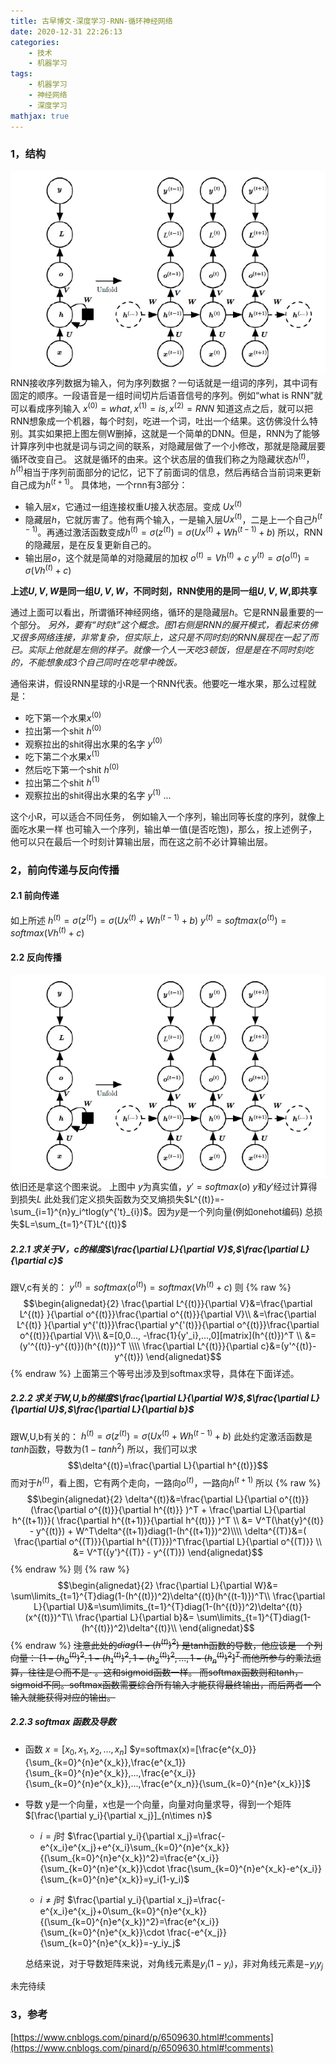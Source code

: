 ```yaml
---
title: 古早博文-深度学习-RNN-循环神经网络
date: 2020-12-31 22:26:13
categories: 
    - 技术
    - 机器学习
tags:
    - 机器学习
    - 神经网络
    - 深度学习
mathjax: true
---
```

### 1，结构
![图1-左侧为折叠形式，右侧为展开形式](/image/image-rnn1.png)
RNN接收序列数据为输入，何为序列数据？一句话就是一组词的序列，其中词有固定的顺序。一段语音是一组时间切片后语音信号的序列。例如“what is RNN”就可以看成序列输入
$x^{(0)}=what,x^{(1)}=is,x^{(2)}=RNN$
知道这点之后，就可以把RNN想象成一个机器，每个时刻，吃进一个词，吐出一个结果。这仿佛没什么特别。其实如果把上图左侧W删掉，这就是一个简单的DNN。但是，RNN为了能够计算序列中也就是词与词之间的联系，对隐藏层做了一个小修改，那就是隐藏层要循环改变自己。
这就是循环的由来。这个状态层的值我们称之为隐藏状态$h^{(t)}$，$h^{(t)}$相当于序列前面部分的记忆，记下了前面词的信息，然后再结合当前词来更新自己成为$h^{(t+1)}$。
具体地，一个rnn有3部分：
* 输入层$x$，它通过一组连接权重$U$接入状态层。变成 $Ux^{(t)}$
* 隐藏层$h$，它就厉害了。他有两个输入，一是输入层$Ux^{(t)}$，二是上一个自己$h^{(t-1)}$。再通过激活函数变成$h^{(t)} = \sigma(z^{(t)}) = \sigma(Ux^{(t)} + Wh^{(t-1)} +b)$
所以，RNN的隐藏层，是在反复更新自己的。
* 输出层$o$，这个就是简单的对隐藏层的加权
$o^{(t)} = Vh^{(t)} +c$
$y^{(t)} =\sigma(o^{(t)})=\sigma(Vh^{(t)} +c)$

**上述$U,V,W$是同一组$U,V,W$，不同时刻，RNN使用的是同一组$U,V,W$,即共享**

通过上面可以看出，所谓循环神经网络，循环的是隐藏层$h$。它是RNN最重要的一个部分。
*另外，要有“时刻$t$”这个概念。图1右侧是RNN的展开模式，看起来仿佛又很多网络连接，非常复杂，但实际上，这只是不同时刻的RNN展现在一起了而已。实际上他就是左侧的样子。就像一个人一天吃3顿饭，但是是在不同时刻吃的，不能想象成3个自己同时在吃早中晚饭。*

通俗来讲，假设RNN星球的小R是一个RNN代表。他要吃一堆水果，那么过程就是：
* 吃下第一个水果$x^{(0)}$
* 拉出第一个shit $h^{(0)}$
* 观察拉出的shit得出水果的名字 $y^{(0)}$
* 吃下第二个水果$x^{(1)}$
* 然后吃下第一个shit $h^{(0)}$
* 拉出第二个shit $h^{(1)}$
* 观察拉出的shit得出水果的名字 $y^{(1)}$
...

这个小R，可以适合不同任务，
例如输入一个序列，输出同等长度的序列，就像上面吃水果一样
也可输入一个序列，输出单一值(是否吃饱)，那么，按上述例子，他可以只在最后一个时刻计算输出层，而在这之前不必计算输出层。

### 2，前向传递与反向传播
#### 2.1 前向传递
如上所述
$h^{(t)} = \sigma(z^{(t)}) = \sigma(Ux^{(t)} + Wh^{(t-1)} +b)$
$y^{(t)} =softmax(o^{(t)})=softmax(Vh^{(t)} +c)$

#### 2.2 反向传播
![图2-左侧为折叠形式，右侧为展开形式](/image/image-rnn1.png)
依旧还是拿这个图来说。
上图中
$y$为真实值，$y'=softmax(o)$
$y$和$y'$经过计算得到损失$L$
此处我们定义损失函数为交叉熵损失$L^{(t)}=-\sum_{i=1}^{n}y_i^tlog(y^{'t}_{i})$。因为$y$是一个列向量(例如onehot编码) 
总损失$L=\sum_{t=1}^{T}L^{(t)}$

##### 2.2.1 求关于V，c的梯度$\frac{\partial L}{\partial V}$,$\frac{\partial L}{\partial c}$
跟V,c有关的：
$y^{(t)} =softmax(o^{(t)})=softmax(Vh^{(t)} +c)$
则
{% raw %}
$$\begin{alignedat}{2}
\frac{\partial L^{(t)}}{\partial V}&=\frac{\partial L^{(t)} }{\partial o^{(t)}}\frac{\partial o^{(t)}}{\partial V}\\
&=\frac{\partial L^{(t)} }{\partial y^{'(t)}}\frac{\partial y^{'(t)}}{\partial o^{(t)}}\frac{\partial o^{(t)}}{\partial V}\\
&=[0,0..., -\frac{1}{y'_i},...,0][matrix](h^{(t)})^T \\
&=(y'^{(t)}-y^{(t)})(h^{(t)})^T \\\\
\frac{\partial L^{(t)}}{\partial c}&=(y'^{(t)}-y^{(t)})
\end{alignedat}$$
{% endraw %}
上面第三个等号出涉及到softmax求导，具体在下面详述。

##### 2.2.2 求关于W,U,b的梯度$\frac{\partial L}{\partial W}$,$\frac{\partial L}{\partial U}$,$\frac{\partial L}{\partial b}$
跟W,U,b有关的：
$h^{(t)} = \sigma(z^{(t)}) = \sigma(Ux^{(t)} + Wh^{(t-1)} +b)$
此处约定激活函数是$tanh$函数，导数为$(1-tanh^2)$
所以，我们可以求$$\delta^{(t)}=\frac{\partial L}{\partial h^{(t)}}$$
而对于$h^{(t)}$，看上图，它有两个走向，一路向$o^{(t)}$，一路向$h^{(t+1)}$
所以
{% raw %}
$$\begin{alignedat}{2}
\delta^{(t)}&=\frac{\partial L}{\partial o^{(t)}}(\frac{\partial o^{(t)}}{\partial h^{(t)}} )^T + \frac{\partial L}{\partial h^{(t+1)}}( \frac{\partial h^{(t+1)}}{\partial h^{(t)}} )^T \\
&= V^T(\hat{y}^{(t)} - y^{(t)}) + W^T\delta^{(t+1)}diag(1-(h^{(t+1)})^2)\\\\
\delta^{(T)}&=( \frac{\partial o^{(T)}}{\partial h^{(T)}})^T\frac{\partial L}{\partial o^{(T)}} \\
&= V^T({y'}^{(T)} - y^{(T)})
\end{alignedat}$$
{% endraw %}
则
{% raw %}
$$\begin{alignedat}{2}
\frac{\partial L}{\partial W}&= \sum\limits_{t=1}^{T}diag(1-(h^{(t)})^2)\delta^{(t)}(h^{(t-1)})^T\\
\frac{\partial L}{\partial U}&=\sum\limits_{t=1}^{T}diag(1-(h^{(t)})^2)\delta^{(t)}(x^{(t)})^T\\
\frac{\partial L}{\partial b}&= \sum\limits_{t=1}^{T}diag(1-(h^{(t)})^2)\delta^{(t)}\\
\end{alignedat}$$
{% endraw %}
~~注意此处的$diag(1-(h^{(t)})^2)$ 是tanh函数的导数，他应该是一个列向量：
$[1-(h^{(t)}_0)^2,1-(h^{(t)}_1)^2,1-(h^{(t)}_2)^2,...,1-(h^{(t)}_n)^2]^T$
而他所参与的乘法运算，往往是$\odot$而不是$\cdot$ 。这和sigmoid函数一样。
而softmax函数则和tanh，sigmoid不同。softmax函数需要综合所有输入才能获得最终输出，而后两者一个输入就能获得对应的输出。~~

##### 2.2.3 softmax 函数及导数
* 函数
$x=[x_0,x_1,x_2,...,x_n]$
$y=softmax(x)=[\frac{e^{x_0}}{\sum_{k=0}^{n}e^{x_k}},\frac{e^{x_1}}{\sum_{k=0}^{n}e^{x_k}},...,\frac{e^{x_i}}{\sum_{k=0}^{n}e^{x_k}},...,\frac{e^{x_n}}{\sum_{k=0}^{n}e^{x_k}}]$

* 导数
y是一个向量，x也是一个向量，向量对向量求导，得到一个矩阵$[\frac{\partial y_i}{\partial x_j}]_{n\times n}$
  * $i=j$时
$\frac{\partial y_i}{\partial x_j}=\frac{-e^{x_i}e^{x_j}+e^{x_i}\sum_{k=0}^{n}e^{x_k}}{(\sum_{k=0}^{n}e^{x_k})^2}=\frac{e^{x_i}}{\sum_{k=0}^{n}e^{x_k}}\cdot \frac{\sum_{k=0}^{n}e^{x_k}-e^{x_i}} {\sum_{k=0}^{n}e^{x_k}}=y_i(1-y_i)$

  * $i\neq j$时
$\frac{\partial y_i}{\partial x_j}=\frac{-e^{x_i}e^{x_j}+0\sum_{k=0}^{n}e^{x_k}}{(\sum_{k=0}^{n}e^{x_k})^2}=\frac{e^{x_i}}{\sum_{k=0}^{n}e^{x_k}}\cdot \frac{-e^{x_j}} {\sum_{k=0}^{n}e^{x_k}}=-y_iy_j$

  总结来说，对于导数矩阵来说，对角线元素是$y_i(1-y_i)$，非对角线元素是$-y_iy_j$

未完待续
### 3，参考
[https://www.cnblogs.com/pinard/p/6509630.html#!comments](https://www.cnblogs.com/pinard/p/6509630.html#!comments)

